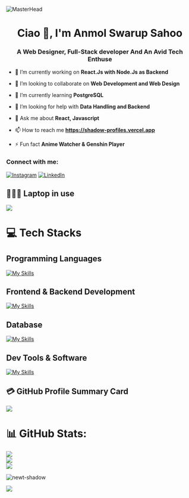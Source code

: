 ![MasterHead](https://i.imgur.com/ObjrQmO.jpg)   
<h1 align="center">Ciao 👋, I'm Anmol Swarup Sahoo</h1>
<h3 align="center">A Web Designer, Full-Stack developer And An Avid Tech Enthuse</h3>


- 🔭 I’m currently working on **React.Js with Node.Js as Backend**

- 👯 I’m looking to collaborate on **Web Development and Web Design**

- 🌱 I’m currently learning **PostgreSQL**

- 🤝 I’m looking for help with **Data Handling and Backend**


- 💬 Ask me about **React, Javascript**

- 📫 How to reach me **https://shadow-profiles.vercel.app**

- ⚡ Fun fact **Anime Watcher & Genshin Player**

<h3 align="left">Connect with me:</h3>

[![Instagram](https://img.shields.io/badge/Instagram-%23E4405F.svg?logo=Instagram&logoColor=white)](https://www.instagram.com/anmol_n77/?hl=en) [![LinkedIn](https://img.shields.io/badge/LinkedIn-%230077B5.svg?logo=linkedin&logoColor=white)](https://www.linkedin.com/in/anmol77/)


## 👨🏻‍💻 Laptop in use
<img src="https://img.shields.io/badge/ASUS-Vivobook_Pro-green?style=flat-square"/>

# 💻 Tech Stacks
## Programming Languages

[![My Skills](https://skillicons.dev/icons?i=c,cpp,js)](https://skillicons.dev)



## Frontend & Backend Development
[![My Skills](https://skillicons.dev/icons?i=react,html,css,nodejs,firebase)](https://skillicons.dev)


## Database
[![My Skills](https://skillicons.dev/icons?i=mongodb,postgres)](https://skillicons.dev)

## Dev Tools & Software 
[![My Skills](https://skillicons.dev/icons?i=figma,postman,git,github,vscode)](https://skillicons.dev)

## 💳 GitHub Profile Summary Card
<p align="left">
  <img src="https://github-profile-summary-cards.vercel.app/api/cards/profile-details?username=Newt-Shadow&theme=vue"/>
</p>

# 📊 GitHub Stats:
![](https://github-readme-stats-git-masterrstaa-rickstaa.vercel.app/api?username=Newt-Shadow&theme=tokyonight&hide_border=false&include_all_commits=false&count_private=false)<br/>
![](https://github-readme-streak-stats.herokuapp.com/?user=Newt-Shadow&theme=tokyonight&hide_border=false)<br/>
![](https://github-readme-stats-git-masterrstaa-rickstaa.vercel.app/api/top-langs/?username=Newt-Shadow&theme=tokyonight&hide_border=false&include_all_commits=false&count_private=false&layout=compact)





  


<p><img align="center" src="https://github-readme-stats.vercel.app/api/top-langs?username=newt-shadow&show_icons=true&locale=en&layout=compact" alt="newt-shadow" /></p>

[![](https://visitcount.itsvg.in/api?id=Newt-Shadow&label=Profile%20Views&color=0&icon=2&pretty=true)](https://visitcount.itsvg.in)
